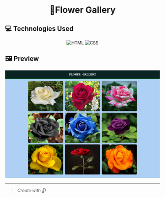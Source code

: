 <h1 align="center">🌼Flower Gallery</h1>

<h2>💻 Technologies Used</h2>

<div align="center">

![HTML](https://img.shields.io/badge/html5%20-%23E34F26.svg?&style=for-the-badge&logo=html5&logoColor=white)
![CSS](https://img.shields.io/badge/css3%20-%231572B6.svg?&style=for-the-badge&logo=css3&logoColor=white)

</div>


<h2>🖼️ Preview</h2>

<img src="Flower Gallery.png">


<hr>


> _Create with 🩵!_ 
